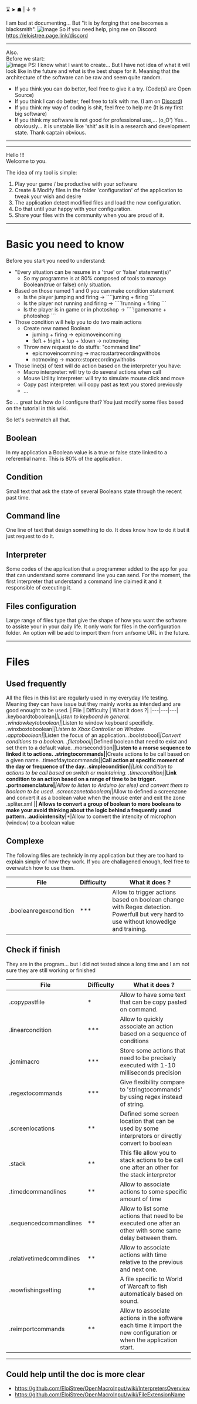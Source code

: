 ⌛ ➤ ☗ |  ↓ ↑

I am bad at documenting...
But "it is by forging that one becomes a blacksmith".
![image](https://user-images.githubusercontent.com/20149493/108693658-5f0af180-74fe-11eb-8316-79a332ea911f.png)
So if you need help, ping me on Discord:
https://eloistree.page.link/discord


------------------

Also.  
Before we start:  
![image](https://user-images.githubusercontent.com/20149493/108714894-6dff9d00-751a-11eb-873a-1b5ff3075286.png)
PS: I know what I want to create... But I have not idea of what it will look like in the future and what is the best shape for it. Meaning that the architecture of the software can be raw and seem quite random.
- If you think you can do better, feel free to give it a try. (Code(s) are Open Source) 
- If you think I can do better, feel free to talk with me.  (I am on [Discord](eloistree.page.link/discord))
- If you think my way of coding is shit, feel free to help me (It is my first big software)
- If you think my software is not good for professional use,... (o_O') Yes... obviously... it is unstable like 'shit' as it is in a research and development state. Thank captain obvious. 

------------------

------------------

Hello !!!  
Welcome to you.   

The idea of my tool is simple:
1. Play your game / be productive with your software
1. Create & Modify files in the folder 'configuration' of the application to tweak your wish and desire
2. The application detect modified files and load the new configuration.
3. Do that until your happy with your configuration.
4. Share your files with the community when you are proud of it.


----------------------------

# Basic you need to know
Before you start you need to understand:
- "Every situation can be resume in a 'true' or 'false' statement(s)"
  - So my programme is at 80% composed of tools to manage Boolean(true or false) only situation.
- Based on those named 1 and 0 you can make condition statement
  - Is the player jumping and firing ->  ````juming + firing ```
  - Is the player not running  and firing ->  ````!running + firing ```
  - Is the player is in game or in photoshop ->  ````!gamename + photoshop ```
- Those condition will help you to do two main actions
  - Create new named Boolean
    - juming + firing -> epicmoveincoming
    - !left + !right + !up + !down -> notmoving
  - Throw new request to do stuffs: "command line"
    - epicmoveincomming -> macro:startrecordingwithobs
    - notmoving -> macro:stoprecordingwithobs
- Those line(s) of text will do action based on the interpreter you have:
  - Macro interpreter: will try to do several actions when call
  - Mouse Utility interpreter: will try to simulate mouse click and move
  - Copy past interpreter: will copy past as text you stored previously
  - ...

So ... great but how do I configure that?
You just modify some files based on the tutorial in this wiki.

So let's overmatch all that.


## Boolean
In my application a Boolean value is a true or false state linked to a referential name. This is 80% of the application.

## Condition
Small text that ask the state of several Booleans state through the recent past time.

## Command line
One line of text that design something to do. It does know how to do it but it just request to do it. 

## Interpreter
Some codes of the application that a programmer added to the app for you that can understand some command line you can send. For the moment, the first interpreter that understand a command line claimed it and it responsible of executing it.

## Files configuration

Large range of files type that give the shape of how you want the software to assiste your in your daily life.
It only work for files in the configuration folder. An option will be add to import them from an/some URL in the future.

----------------------

# Files
## Used frequently
All the files in this list are regularly used in my everyday life testing.
Meaning they can have issue but they mainly works as intended and are good enought to be used.
|  File | Difficulty   |  What it does ?|
|---|---|---|
.keyboardtoboolean|*|Listen to keyboard in general.
.windowkeytoboolean|*|Listen to window keyboard specificly.
.winxboxtoboolean|*|Listen to Xbox Controller on Window.
.apptoboolean|*|Listen the focus of an application.
.boolstobool|*|Convert conditions to a boolean.
.filetobool|*|Defined boolean that need to exist and set them to a default value.
.morsecondition|**|Listen to a morse sequence to linked it to actions.
.stringtocommands|**|Create actions to be call based on a given name.
.timeofdaytocommands|**|Call action at specific moment of the day or frequence of the day.
.simplecondition|***|Link condition to actions to be call based on switch or maintaining.
.timecondition|***|Link condition to an action based on a range of time to be trigger.
.portnomenclature|***|Allow to listen to Arduino (or else) and convert them to boolean to be used.
.screenzonetoboolean|*|Allow to defined a screenzone and convert it as a boolean value when the mouse enter and exit the zone
.spliter.xml |**| Allows to convert a group of boolean to more booleans to make your avoid thinking about the logic behind a frequently used pattern.
.audiointensity|***|Allow to convert the intencity of microphon (window) to a boolean value

## Complexe
The following files are technicly in my application but they are too hard to explain simply of how they work. If you are challagened enough, feel free to overwatch how to use them.

|  File | Difficulty   |  What it does ?|
|---|---|---|
.booleanregexcondition|***|Allow to trigger actions based on boolean change with Regex detection. Powerfull but very hard to use without knowedlge and training. 

## Check if finish
They are in the program... but I did not tested since a long time and I am not sure they are still working or finished

|  File | Difficulty   |  What it does ?|
|---|---|---|
.copypastfile|*|Allow to have some text that can be copy pasted on command.
.linearcondition|***|Allow to quickly associate an action based on a sequence of conditions
.jomimacro|***|Store some actions that need to be precisely executed with 1-10 milliseconds precision
.regextocommands|***|Give flexibility compare to 'stringtocommands' by using regex instead of string.
.screenlocations|**|Defined some screen location that can be used by some interpretors or directly convert to boolean
.stack|**|This file allow you to stack actions to be call one after an other for the stack interpretor
.timedcommandlines|**|Allow to associate actions to some specific amount of time
.sequencedcommandlines|**|Allow to list some actions that need to be executed one after an other with some same delay between them.
.relativetimedcommdlines|**|Allow to associate actions with time relative to the previous and next one.
.wowfishingsetting|**|A file specific to World of Warcaft to fish automaticaly based on sound.
.reimportcommands|**| Allow to associate actions in the software each time it import the new configuration or when the application start.

------------------------------

## Could help until the doc is more clear
 
- https://github.com/EloiStree/OpenMacroInput/wiki/InterpretersOverview
- https://github.com/EloiStree/OpenMacroInput/wiki/FileExtensionName
